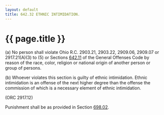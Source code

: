 ```yaml
---
layout: default 
title: 642.32 ETHNIC INTIMIDATION.
---
```


{{ page.title }}
================

​(a) No person shall violate Ohio R.C. 2903.21, 2903.22, 2909.06,
2909.07 or 2917.21(A)(3) to (5) or Sections [642.11](30b1ad21.html) of
the General Offenses Code by reason of the race, color, religion or
national origin of another person or group of persons.

​(b) Whoever violates this section is guilty of ethnic intimidation.
Ethnic intimidation is an offense of the next higher degree than the
offense the commission of which is a necessary element of ethnic
intimidation.

(ORC 2917.12)

Punishment shall be as provided in Section [698.02](38e2f631.html).
